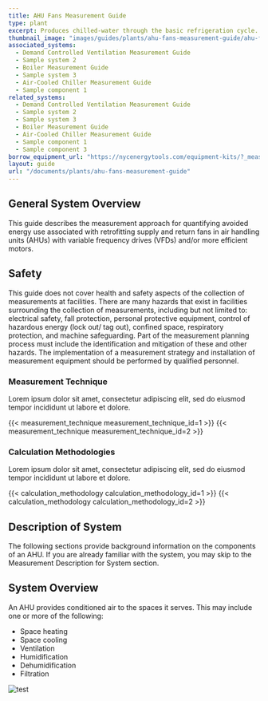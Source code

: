 ```yaml
---
title: AHU Fans Measurement Guide
type: plant
excerpt: Produces chilled-water through the basic refrigeration cycle.
thumbnail_image: "images/guides/plants/ahu-fans-measurement-guide/ahu-fans-image-example-768x623.png"
associated_systems:
  - Demand Controlled Ventilation Measurement Guide
  - Sample system 2
  - Boiler Measurement Guide
  - Sample system 3
  - Air-Cooled Chiller Measurement Guide
  - Sample component 1
related_systems:
  - Demand Controlled Ventilation Measurement Guide
  - Sample system 2
  - Sample system 3
  - Boiler Measurement Guide
  - Air-Cooled Chiller Measurement Guide
  - Sample component 1
  - Sample component 3
borrow_equipment_url: "https://nycenergytools.com/equipment-kits/?_measurement_type=air-flow&_application=mv"
layout: guide
url: "/documents/plants/ahu-fans-measurement-guide"
---
```


## General System Overview

This guide describes the measurement approach for quantifying avoided 
energy use associated with retrofitting supply and return fans in air 
handling units (AHUs) with variable frequency drives (VFDs) and/or more efficient motors.

## Safety

This guide does not cover health and safety aspects of the collection of measurements at facilities. 
There are many hazards that exist in facilities surrounding the collection of measurements, 
including but not limited to: electrical safety, fall protection, personal protective equipment, 
control of hazardous energy (lock out/ tag out), confined space, respiratory protection, 
and machine safeguarding. Part of the measurement planning process must include the 
identification and mitigation of these and other hazards. The implementation of a 
measurement strategy and installation of measurement equipment should be performed by qualified personnel.

### Measurement Technique

Lorem ipsum dolor sit amet, consectetur adipiscing elit, sed do eiusmod tempor incididunt ut labore et dolore.

{{< measurement_technique measurement_technique_id=1 >}}
{{< measurement_technique measurement_technique_id=2 >}}

### Calculation Methodologies

Lorem ipsum dolor sit amet, consectetur adipiscing elit, sed do eiusmod tempor incididunt ut labore et dolore.

{{< calculation_methodology calculation_methodology_id=1 >}}
{{< calculation_methodology calculation_methodology_id=2 >}}

## Description of System

The following sections provide background information on the components of an AHU. 
If you are already familiar with the system, you may skip to the Measurement Description for System section.

## System Overview

An AHU provides conditioned air to the spaces it serves. This may include one or more of the following:

- Space heating
- Space cooling
- Ventilation
- Humidification
- Dehumidification
- Filtration

![test](https://nycenergytools.com/wp-content/uploads/2021/03/ahu-fans-image-example-768x623.png#center)